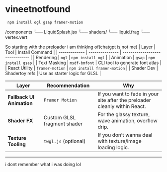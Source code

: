 # vineetnotfound

```bash
 npm install ogl gsap framer-motion
```

/components
  └── LiquidSplash.jsx
  └── shaders/
      └── liquid.frag
      └── vertex.vert

So starting with the preloader i am thinking of(chatgpt is not me)
| Layer         | Tool            | Install Command                 |
| ------------- | --------------- | ------------------------------- |
| Rendering     | `ogl`           | `npm install ogl`               |
| Animation     | `gsap`          | `npm install gsap`              |
| Text Masking  | `msdf-bmfont`   | CLI tool to generate font atlas |
| React Utility | `framer-motion` | `npm install framer-motion`     |
| Shader Dev    | Shadertoy refs  | Use as starter logic for GLSL   |

| Layer                     | Recommendation              | Why                                                                                                                     |
| ------------------------- | --------------------------- | ----------------------------------------------------------------------------------------------------------------------- |
| **Fallback UI Animation** | `Framer Motion`             | If you want to fade in your site after the preloader cleanly within React.                                              |
| **Shader FX**             | Custom GLSL fragment shader | For the glassy texture, wave animation, overflow drip.                                                                  |
| **Texture Tooling**       | `twgl.js` (optional)        | If you don’t wanna deal with texture/image loading logic.                                                               |

---

i dont remember what i was doing lol
